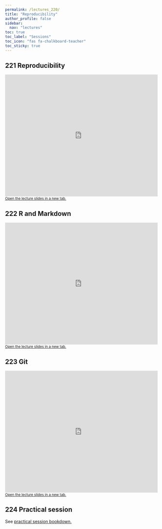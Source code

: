 ```yaml
---
permalink: /lectures_220/
title: "Reproducibility"
author_profile: false
sidebar:
  nav: "lectures"
toc: true
toc_label: "Sessions"
toc_icon: "fas fa-chalkboard-teacher"
toc_sticky: true
---
```



## 221 Reproducibility

<div style="position: relative; width: 500px; height: 400px;">
<iframe src="https://sdesabbata.github.io/granolarr/lectures/html/221_L_Reproducibility.html" title="221_L_Reproducibility" frameborder="0" style="width: 1000px; height: 800px; -webkit-transform: scale(0.5) translate(-500px,-400px);-moz-transform: scale(0.5) translate(-500px,-400px); "></iframe>
</div>

<small>
<a href="https://sdesabbata.github.io/granolarr/lectures/html/221_L_Reproducibility" target="_blank">Open the lecture slides in a new tab.</a>
</small>

## 222 R and Markdown

<div style="position: relative; width: 500px; height: 400px;">
<iframe src="https://sdesabbata.github.io/granolarr/lectures/html/222_L_RMarkdown.html" title="222_L_RMarkdown" frameborder="0" style="width: 1000px; height: 800px; -webkit-transform: scale(0.5) translate(-500px,-400px);-moz-transform: scale(0.5) translate(-500px,-400px); "></iframe>
</div>

<small>
<a href="https://sdesabbata.github.io/granolarr/lectures/html/222_L_RMarkdown" target="_blank">Open the lecture slides in a new tab.</a>
</small>

## 223 Git

<div style="position: relative; width: 500px; height: 400px;">
<iframe src="https://sdesabbata.github.io/granolarr/lectures/html/223_L_Git.html" title="223_L_Git" frameborder="0" style="width: 1000px; height: 800px; -webkit-transform: scale(0.5) translate(-500px,-400px);-moz-transform: scale(0.5) translate(-500px,-400px); "></iframe>
</div>

<small>
<a href="https://sdesabbata.github.io/granolarr/lectures/html/223_L_Git" target="_blank">Open the lecture slides in a new tab.</a>
</small>

## 224 Practical session

See <a href="https://sdesabbata.github.io/granolarr/practicals/bookdown/reproducibility" target="_blank">practical session bookdown.</a>
